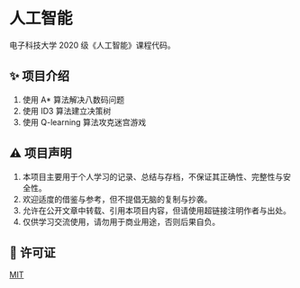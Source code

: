 # 人工智能

电子科技大学 2020 级《人工智能》课程代码。

## ✨ 项目介绍

1. 使用 A* 算法解决八数码问题
2. 使用 ID3 算法建立决策树
3. 使用 Q-learning 算法攻克迷宫游戏

## ⚠️ 项目声明

1. 本项目主要用于个人学习的记录、总结与存档，不保证其正确性、完整性与安全性。
2. 欢迎适度的借鉴与参考，但不提倡无脑的复制与抄袭。
3. 允许在公开文章中转载、引用本项目内容，但请使用超链接注明作者与出处。
4. 仅供学习交流使用，请勿用于商业用途，否则后果自负。

## 📜 许可证

[MIT](LICENSE)
